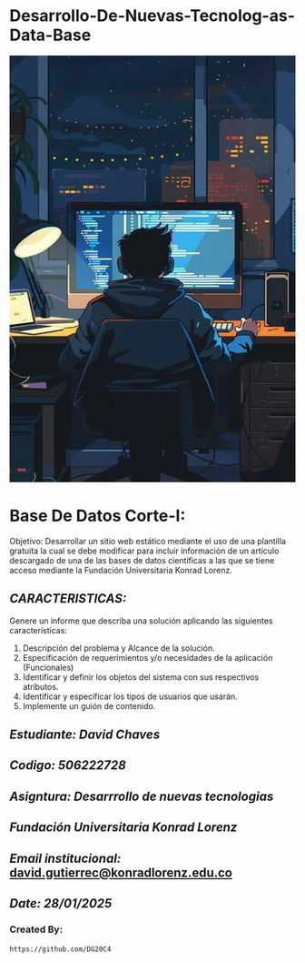 # Desarrollo-De-Nuevas-Tecnolog-as-Data-Base
<p align="center">
  <img width="600" height="750" src="Assets/Developer programmer-Программист-разработчик.jpeg" alt="Desarrollo-De-Nuevas-Tecnolog-as-Data-Base">
</p>

# Base De Datos Corte-I:
Objetivo: Desarrollar un sitio web estático mediante el uso de una plantilla gratuita la cual se debe modificar para incluir información de un artículo descargado de una de las bases de datos científicas a las que se tiene acceso mediante la Fundación Universitaria Konrad Lorenz.

## *CARACTERISTICAS:*
Genere un informe que describa una solución aplicando las siguientes características:
1. Descripción del problema y Alcance de la solución.
2. Especificación de requerimientos y/o necesidades de la aplicación (Funcionales)
3. Identificar y definir los objetos del sistema con sus respectivos atributos.
4. Identificar y especificar los tipos de usuarios que usarán.
5. Implemente un guión de contenido.

## *Estudiante: David Chaves* 
## *Codigo: 506222728*
## *Asigntura: Desarrrollo de nuevas tecnologias*
## *Fundación Universitaria Konrad Lorenz*
## *Email institucional:* david.gutierrec@konradlorenz.edu.co  
## *Date: 28/01/2025*

### Created By:
    https://github.com/DG20C4
